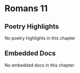 # Romans 11

## Poetry Highlights

No poetry highlights in this chapter

## Embedded Docs

No embedded docs in this chapter

